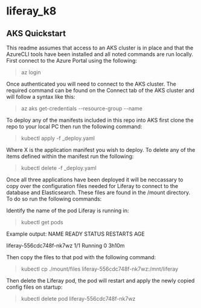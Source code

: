 # liferay_k8

## AKS Quickstart
This readme assumes that access to an AKS cluster is in place and that the AzureCLI tools have been installed and all noted commands are run locally.  First connect to the Azure Portal using the following:

> az login


Once authenticated you will need to connect to the AKS cluster.  The required command can be found on the Connect tab of the AKS cluster and will follow a syntax like this:

> az aks get-credentials --resource-group <resourcegroup> --name <clustername>


To deploy any of the manifests included in this repo into AKS first clone the repo to your local PC then run the following command:

> kubectl apply -f <X>_deploy.yaml


Where X is the application manifest you wish to deploy.  To delete any of the items defined within the manifest run the following:
  
> kubectl delete -f <X>_deploy.yaml


Once all three applications have been deployed it will be neccassary to copy over the configuration files needed for Liferay to connect to the database and Elasticsearch.  These files are found in the /mount directory.  To do so run the following commands:
  
Identify the name of the pod Liferay is running in:

> kubectl get pods


Example output:
NAME                       READY   STATUS    RESTARTS   AGE  

liferay-556cdc748f-nk7wz   1/1     Running   0          3h10m  


Then copy the files to that pod with the following command:

> kubectl cp ./mount/files liferay-556cdc748f-nk7wz:/mnt/liferay


Then delete the Liferay pod, the pod will restart and apply the newly copied config files on startup:

> kubectl delete pod liferay-556cdc748f-nk7wz
  
 
